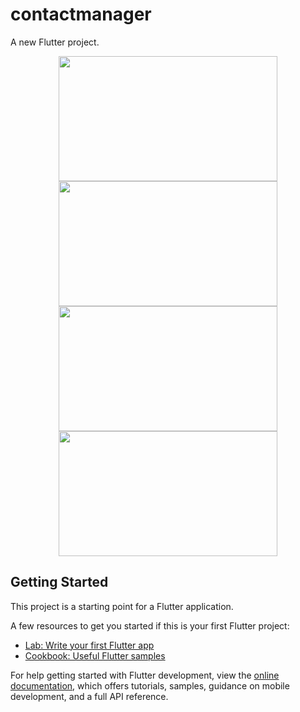 # contactmanager

A new Flutter project.

<div align='center'>
    <img src='https://github.com/shervinbdndev/MERN-Contact-Manager/blob/Windows/images/main.png' width='350' , height=200></img>
    <br>
    <img src='https://github.com/shervinbdndev/MERN-Contact-Manager/blob/Windows/images/create.png' width='350' , height=200></img>
    <br>
    <img src='https://github.com/shervinbdndev/MERN-Contact-Manager/blob/Windows/images/info.png' width='350' , height=200></img>
    <br>
    <img src='https://github.com/shervinbdndev/MERN-Contact-Manager/blob/Windows/images/edit.png' width='350' , height=200></img>
    <br>
</div>

## Getting Started

This project is a starting point for a Flutter application.

A few resources to get you started if this is your first Flutter project:

- [Lab: Write your first Flutter app](https://docs.flutter.dev/get-started/codelab)
- [Cookbook: Useful Flutter samples](https://docs.flutter.dev/cookbook)

For help getting started with Flutter development, view the 
[online documentation](https://docs.flutter.dev/), which offers tutorials,
samples, guidance on mobile development, and a full API reference.
